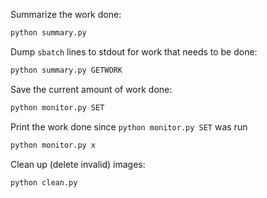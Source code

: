 Summarize the work done:
```bash
python summary.py
```

Dump `sbatch` lines to stdout for work that needs to be done:
```bash
python summary.py GETWORK
```

Save the current amount of work done:
```bash
python monitor.py SET
```

Print the work done since `python monitor.py SET` was run
```bash
python monitor.py x
```

Clean up (delete invalid) images:
```bash
python clean.py
```
